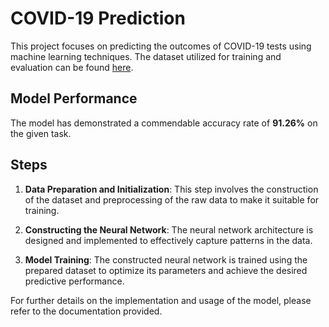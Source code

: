 # COVID-19 Prediction

This project focuses on predicting the outcomes of COVID-19 tests using machine learning techniques. The dataset utilized for training and evaluation can be found [here](https://delphi.cmu.edu/covidcast/survey-results/?date=20220625).

## Model Performance

The model has demonstrated a commendable accuracy rate of **91.26%** on the given task.

## Steps

1. **Data Preparation and Initialization**: This step involves the construction of the dataset and preprocessing of the raw data to make it suitable for training.

2. **Constructing the Neural Network**: The neural network architecture is designed and implemented to effectively capture patterns in the data.

3. **Model Training**: The constructed neural network is trained using the prepared dataset to optimize its parameters and achieve the desired predictive performance.

For further details on the implementation and usage of the model, please refer to the documentation provided.
